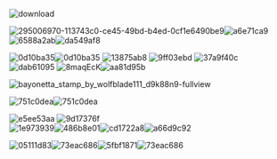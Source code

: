 
![download](https://github.com/Vampxxbi/Vampxxbi/assets/153141743/bf0b91ec-2f17-4df3-a7da-d79cf703fbfa)   

![295006970-113743c0-ce45-49bd-b4ed-0cf1e6490be9](https://github.com/Vampxxbi/Vampxxbi/assets/153141743/b4957123-42cc-4f2b-9314-26cbb8942e93)![a6e71ca9](https://github.com/Vampxxbi/Vampxxbi/assets/153141743/508f9226-cbbb-499c-a626-5d982d72c85e)![6588a2ab](https://github.com/Vampxxbi/Vampxxbi/assets/153141743/10e04ec3-8fd9-472d-af7e-225f836722d3)![da549af8](https://github.com/Vampxxbi/Vampxxbi/assets/153141743/73e865e5-3f22-4b36-b8c3-03d74fbfe1a5)

![0d10ba35](https://github.com/Vampxxbi/Vampxxbi/assets/153141743/44782619-6ca8-4506-ab0d-ff825bd9d78a)![0d10ba35](https://github.com/Vampxxbi/Vampxxbi/assets/153141743/bf5acd42-8377-49a2-afcd-7d46de6e4306)
![13875ab8](https://github.com/Vampxxbi/Vampxxbi/assets/153141743/ab4f0219-5f75-406a-9cbc-f0babfb54c36) ![9ff03ebd](https://github.com/Vampxxbi/Vampxxbi/assets/153141743/90793fc3-1c1b-402c-a04f-3cc5dfc946e6)     ![37a9f40c](https://github.com/Vampxxbi/Vampxxbi/assets/153141743/4a69f145-81f2-45b2-85d6-e5238c40f113)   
                                                                ![dab61095](https://github.com/Vampxxbi/Vampxxbi/assets/153141743/6efb29e4-c8fe-43e2-bfb2-e673fbe6230c)           ![8maqEcK](https://github.com/Vampxxbi/Vampxxbi/assets/153141743/855cb027-2433-4ad0-97b1-cc142c0d2628)![aa81d95b](https://github.com/Vampxxbi/Vampxxbi/assets/153141743/4d0b8a1f-e683-4567-a1f1-17afd7291835)


                                                                                                                                                        


![bayonetta_stamp_by_wolfblade111_d9k88n9-fullview](https://github.com/Vampxxbi/Vampxxbi/assets/153141743/d2bbc0ea-2fce-41bd-9a8a-776ede443afa)

![751c0dea](https://github.com/Vampxxbi/Vampxxbi/assets/153141743/497368f8-91ab-415f-b69b-1dc0ad298412)![751c0dea](https://github.com/Vampxxbi/Vampxxbi/assets/153141743/148ef3b5-1ef4-42af-abd7-245c45a0892f)


![e5ee53aa](https://github.com/Vampxxbi/Vampxxbi/assets/153141743/e6783da9-1365-4369-87ca-5062ae2f973b)  ![9d17376f](https://github.com/Vampxxbi/Vampxxbi/assets/153141743/ee8e966a-a937-4d38-9996-9023db0d98f1)                  
                                      ![1e973939](https://github.com/Vampxxbi/Vampxxbi/assets/153141743/5e769c3e-a75c-4680-ae42-72167faec84e)![486b8e01](https://github.com/Vampxxbi/Vampxxbi/assets/153141743/203c2363-ec68-4667-8d3e-c42b762a0aa2)![cd1722a8](https://github.com/Vampxxbi/Vampxxbi/assets/153141743/4775503b-8dee-4703-a367-057bbc98e915)![a66d9c92](https://github.com/Vampxxbi/Vampxxbi/assets/153141743/f7343cbb-83c6-40f5-91e9-6f2da2bae73b)   
                                      
![05111d83](https://github.com/Vampxxbi/Vampxxbi/assets/153141743/24c98a01-6594-4de2-8b02-1b91cce5763e)![73eac686](https://github.com/Vampxxbi/Vampxxbi/assets/153141743/8632a8a8-ddbc-4b83-bf43-01eddb83de9e)![5fbf1871](https://github.com/Vampxxbi/Vampxxbi/assets/153141743/3c00ac77-e8ea-46b2-9687-cecdaa1fb303)![73eac686](https://github.com/Vampxxbi/Vampxxbi/assets/153141743/467cf272-1e17-40ab-b7b7-64783fd80580)












                                                                    



                                    



